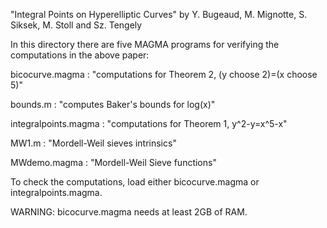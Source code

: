"Integral Points on Hyperelliptic Curves"
by Y. Bugeaud, M. Mignotte, S. Siksek, M. Stoll and Sz. Tengely


In this directory there are five MAGMA programs for verifying
the computations in the above paper:


bicocurve.magma   : "computations for Theorem 2, (y choose 2)=(x choose 5)"

bounds.m  : "computes Baker's bounds for log(x)"

integralpoints.magma : "computations for Theorem 1, y^2-y=x^5-x" 

MW1.m  : "Mordell-Weil sieves intrinsics"

MWdemo.magma : "Mordell-Weil Sieve functions"

To check the computations, load either bicocurve.magma or integralpoints.magma.

WARNING: bicocurve.magma needs at least 2GB of RAM.
